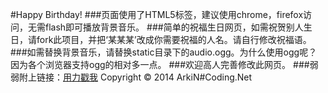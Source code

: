 #Happy Birthday!
###页面使用了HTML5标签，建议使用chrome，firefox访问，无需flash即可播放背景音乐。
###简单的祝福生日网页，如需祝贺别人生日，请fork此项目，并把‘某某某’改成你需要祝福的人名。请自行修改祝福语。
###如需替换背景音乐，请替换static目录下的audio.ogg。为什么使用ogg呢？因为各个浏览器支持ogg的相对多一点。
###欢迎高人完善修改此网页。
###弱弱附上链接：[用力戳我](http://happy-birthday.coding.io)
Copyright &copy; 2014 ArkiN#Coding.Net
